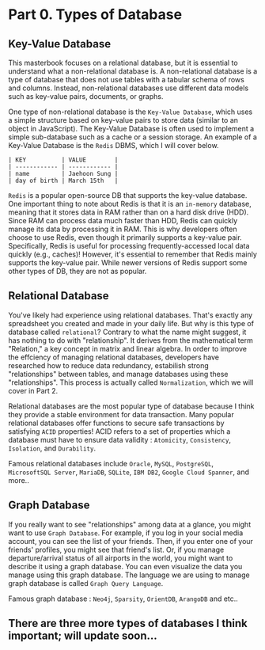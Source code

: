 # Part 0. Types of Database

## Key-Value Database

This masterbook focuses on a relational database, but it is essential to understand what a non-relational database is. A non-relational database is a type of database that does not use tables with a tabular schema of rows and columns. Instead, non-relational databases use different data models such as key-value pairs, documents, or graphs.

One type of non-relational database is the `Key-Value Database`, which uses a simple structure based on key-value pairs to store data (similar to an object in JavaScript). The Key-Value Database is often used to implement a simple sub-database such as a cache or a session storage. An example of a Key-Value Database is the `Redis` DBMS, which I will cover below.

```
| KEY          | VALUE        |
| ------------ | ------------ |
| name         | Jaehoon Sung |
| day of birth | March 15th   |
```

`Redis` is a popular open-source DB that supports the key-value database. One important thing to note about Redis is that it is an `in-memory` database, meaning that it stores data in RAM rather than on a hard disk drive (HDD). Since RAM can process data much faster than HDD, Redis can quickly manage its data by processing it in RAM. This is why developers often choose to use Redis, even though it primarily supports a key-value pair. Specifically, Redis is useful for processing frequently-accessed local data quickly (e.g., caches)! However, it's essential to remember that Redis mainly supports the key-value pair. While newer versions of Redis support some other types of DB, they are not as popular.

## Relational Database

You've likely had experience using relational databases. That's exactly any spreadsheet you created and made in your daily life. But why is this type of database called `relational`? Contrary to what the name might suggest, it has nothing to do with "relationship". It derives from the mathematical term "Relation," a key concept in matrix and linear algebra. In order to improve the effciency of managing relational databases, developers have researched how to reduce data redundancy, estabilish strong "relationships" between tables, and manage databases using these "relationships". This process is actually called `Normalization`, which we will cover in Part 2.

Relational databases are the most popular type of database because I think they provide a stable environment for data transaction. Many popular relational databases offer functions to secure safe transactions by satisfying `ACID` properties! ACID refers to a set of properties which a database must have to ensure data validity : `Atomicity`, `Consistency`, `Isolation`, and `Durability`.

Famous relational databases include `Oracle`, `MySQL`, `PostgreSQL`, `MicrosoftSQL Server`, `MariaDB`, `SQLite`, `IBM DB2`, `Google Cloud Spanner`, and more..

## Graph Database

If you really want to see "relationships" among data at a glance, you might want to use `Graph Database`. For example, if you log in your social media account, you can see the list of your friends. Then, if you enter one of your friends' profiles, you might see that friend's list. Or, if you manage departure/arrival status of all airports in the world, you might want to describe it using a graph database. You can even visualize the data you manage using this graph database. The language we are using to manage graph database is called `Graph Query Language`.

Famous graph database : `Neo4j`, `Sparsity`, `OrientDB`, `ArangoDB` and etc..

## There are three more types of databases I think important; will update soon...
